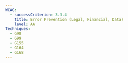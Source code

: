 ```yaml
---
WCAG:
  - successCriterion: 3.3.4
    title: Error Prevention (Legal, Financial, Data)
    level: AA
Techniques:
  - G98
  - G99
  - G155
  - G164
  - G168
---
```

